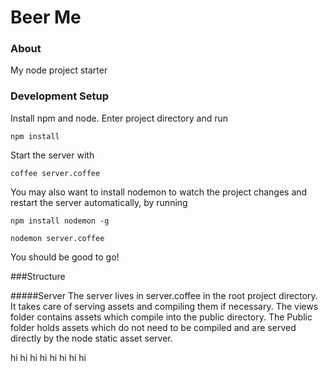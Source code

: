 Beer Me
======

### About















My node project starter
### Development Setup












Install npm and node. 
Enter project directory and run 

`npm install`

Start the server with 

`coffee server.coffee`

You may also want to install nodemon to watch the project changes and restart the server automatically, by running

`npm install nodemon -g`

`nodemon server.coffee`

You should be good to go!  

###Structure

#####Server
The server lives in server.coffee in the root project directory.  It takes care of serving assets and compiling them if necessary.  The views folder contains assets which compile into the public directory.  The Public folder holds assets which do not need to be compiled and are served directly by the node static asset server.  










hi
hi
hi
hi
hi
hi
hi
hi
